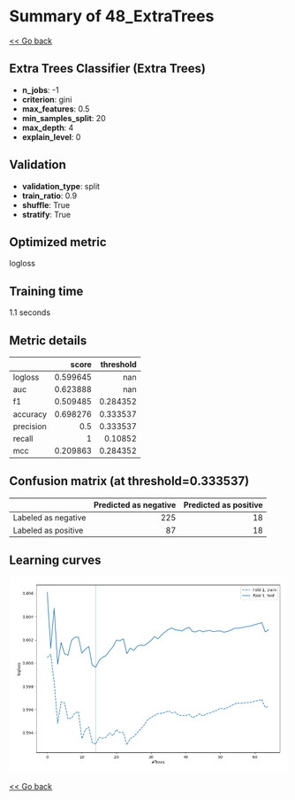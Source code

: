 # Summary of 48_ExtraTrees

[<< Go back](../README.md)


## Extra Trees Classifier (Extra Trees)
- **n_jobs**: -1
- **criterion**: gini
- **max_features**: 0.5
- **min_samples_split**: 20
- **max_depth**: 4
- **explain_level**: 0

## Validation
 - **validation_type**: split
 - **train_ratio**: 0.9
 - **shuffle**: True
 - **stratify**: True

## Optimized metric
logloss

## Training time

1.1 seconds

## Metric details
|           |    score |   threshold |
|:----------|---------:|------------:|
| logloss   | 0.599645 |  nan        |
| auc       | 0.623888 |  nan        |
| f1        | 0.509485 |    0.284352 |
| accuracy  | 0.698276 |    0.333537 |
| precision | 0.5      |    0.333537 |
| recall    | 1        |    0.10852  |
| mcc       | 0.209863 |    0.284352 |


## Confusion matrix (at threshold=0.333537)
|                     |   Predicted as negative |   Predicted as positive |
|:--------------------|------------------------:|------------------------:|
| Labeled as negative |                     225 |                      18 |
| Labeled as positive |                      87 |                      18 |

## Learning curves
![Learning curves](learning_curves.png)

[<< Go back](../README.md)
